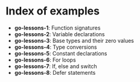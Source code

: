 # Index of examples

- **go-lessons-1**: Function signatures
- **go-lessons-2**: Variable declarations
- **go-lessons-3**: Base types and their zero values
- **go-lessons-4**: Type conversions
- **go-lessons-5**: Constant declarations
- **go-lessons-6**: For loops
- **go-lessons-7**: If, else and switch
- **go-lessons-8**: Defer statements
